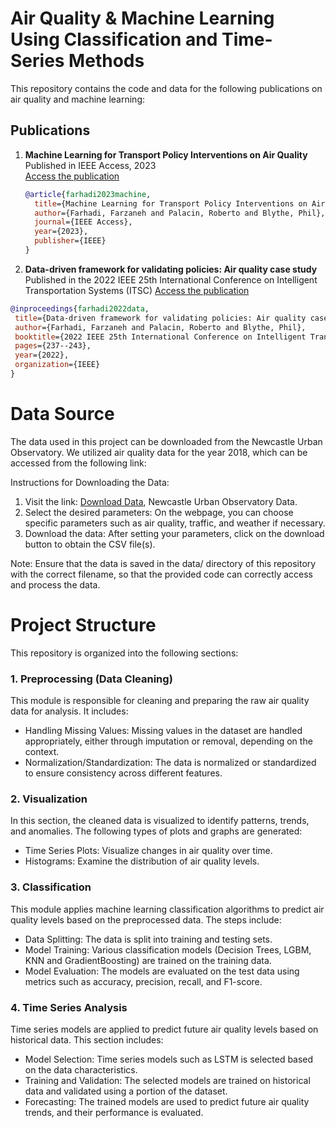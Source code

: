 # Air Quality & Machine Learning Using Classification and Time-Series Methods

This repository contains the code and data for the following publications on air quality and machine learning:

## Publications
1. **Machine Learning for Transport Policy Interventions on Air Quality**  
   Published in IEEE Access, 2023  
   [Access the publication](https://ieeexplore.ieee.org/document/10114913)  
   
   ```bibtex
   @article{farhadi2023machine,
     title={Machine Learning for Transport Policy Interventions on Air Quality},
     author={Farhadi, Farzaneh and Palacin, Roberto and Blythe, Phil},
     journal={IEEE Access},
     year={2023},
     publisher={IEEE}
   }
   
2. **Data-driven framework for validating policies: Air quality case study**
Published in the 2022 IEEE 25th International Conference on Intelligent Transportation Systems (ITSC)
 [Access the publication](https://ieeexplore.ieee.org/abstract/document/9922587)

 ```bibtex
@inproceedings{farhadi2022data,
  title={Data-driven framework for validating policies: Air quality case study},
  author={Farhadi, Farzaneh and Palacin, Roberto and Blythe, Phil},
  booktitle={2022 IEEE 25th International Conference on Intelligent Transportation Systems (ITSC)},
  pages={237--243},
  year={2022},
  organization={IEEE}
}
```

# Data Source 
The data used in this project can be downloaded from the Newcastle Urban Observatory. We utilized air quality data for the year 2018, which can be accessed from the following link:

Instructions for Downloading the Data:
1. Visit the link: [Download Data](https://newcastle.urbanobservatory.ac.uk/data/agg/3600/years/2018), Newcastle Urban Observatory Data.
2. Select the desired parameters: On the webpage, you can choose specific parameters such as air quality, traffic, and weather if necessary.
3. Download the data: After setting your parameters, click on the download button to obtain the CSV file(s).

Note:
Ensure that the data is saved in the data/ directory of this repository with the correct filename, so that the provided code can correctly access and process the data.

# Project Structure
This repository is organized into the following sections:

### 1. Preprocessing (Data Cleaning)
This module is responsible for cleaning and preparing the raw air quality data for analysis. It includes:

* Handling Missing Values: Missing values in the dataset are handled appropriately, either through imputation or removal, depending on the context. 
* Normalization/Standardization: The data is normalized or standardized to ensure consistency across different features.


### 2. Visualization
In this section, the cleaned data is visualized to identify patterns, trends, and anomalies. The following types of plots and graphs are generated:

* Time Series Plots: Visualize changes in air quality over time.
* Histograms: Examine the distribution of air quality levels.

### 3. Classification
This module applies machine learning classification algorithms to predict air quality levels based on the preprocessed data. The steps include:

* Data Splitting: The data is split into training and testing sets.
* Model Training: Various classification models (Decision Trees, LGBM, KNN and GradientBoosting) are trained on the training data.
* Model Evaluation: The models are evaluated on the test data using metrics such as accuracy, precision, recall, and F1-score.


### 4. Time Series Analysis
Time series models are applied to predict future air quality levels based on historical data. This section includes:

* Model Selection: Time series models such as LSTM is selected based on the data characteristics.
* Training and Validation: The selected models are trained on historical data and validated using a portion of the dataset.
* Forecasting: The trained models are used to predict future air quality trends, and their performance is evaluated.

